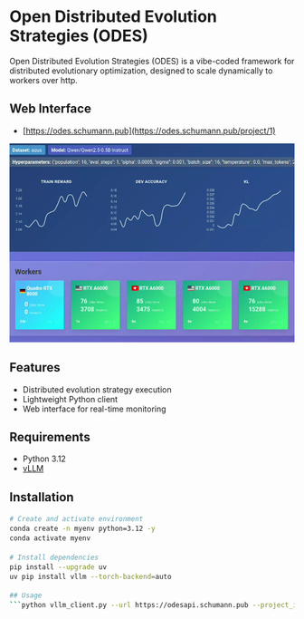 # Open Distributed Evolution Strategies (ODES)

Open Distributed Evolution Strategies (ODES) is a vibe-coded framework for distributed evolutionary optimization, designed to scale dynamically to workers over http.  

## Web Interface
- [https://odes.schumann.pub](https://odes.schumann.pub/project/1)

![Web Interface](image.png)

## Features
- Distributed evolution strategy execution  
- Lightweight Python client  
- Web interface for real-time monitoring

## Requirements
- Python 3.12  
- [vLLM](https://github.com/vllm-project/vllm)  

## Installation
```bash
# Create and activate environment
conda create -n myenv python=3.12 -y
conda activate myenv

# Install dependencies
pip install --upgrade uv
uv pip install vllm --torch-backend=auto

## Usage
```python vllm_client.py --url https://odesapi.schumann.pub --project_id 1```
